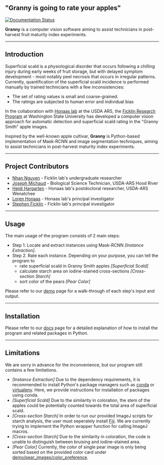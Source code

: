 ## "**Granny** is going to rate your apples"

[![Documentation Status](https://readthedocs.org/projects/granny/badge/?version=latest)](https://granny.readthedocs.io/en/latest/?badge=latest)


**Granny** is a computer vision software aiming to assist technicians in post-harvest fruit maturity index experiments.

---

## Introduction

Superficial scald is a physiological disorder that occurs following a chilling injury during early weeks of fruit storage, but with delayed symptom development - most notably peel necrosis that occurs in irregular patterns. Currently, quantification of the superficial scald incidence is performed manually by trained technicians with a few inconsistencies:

- The set of rating values is small and coarse-grained.
- The ratings are subjected to human error and individual bias

In the collaboration with [Honaas lab](https://www.ars.usda.gov/pacific-west-area/wenatchee-wa/physiology-and-pathology-of-tree-fruits-research/people/loren-honaas/) at the USDA ARS, the [Ficklin Research Program](http://ficklinlab.cahnrs.wsu.edu/) at Washington State University has developed a computer vision approach for automatic detection and superficial scald rating in the "Granny Smith" apple images.

Inspired by the well-known apple cultivar, **Granny** is Python-based implementation of Mask-RCNN and image segmentation techniques, aiming to assist technicians in post-harvest maturity index experiments.

---

## Project Contributors

- [Nhan Nguyen](http://ficklinlab.cahnrs.wsu.edu/#people) - Ficklin lab's undergraduate researcher
- [Joseph Michaud](https://www.ars.usda.gov/people-locations/person/?person-id=57281) - Biological Science Technician, USDA-ARS Hood River
- [Heidi Hargarten](https://www.ars.usda.gov/people-locations/person?person-id=52227) - Honaas lab's postdoctoral researcher, USDA-ARS Wenatchee
- [Loren Honaas](https://www.ars.usda.gov/pacific-west-area/wenatchee-wa/physiology-and-pathology-of-tree-fruits-research/people/loren-honaas/) - Honaas lab's principal investigator
- [Stephen Ficklin](http://ficklinlab.cahnrs.wsu.edu/) - Ficklin lab's principal investigator

---

## Usage

The main usage of the program consists of 2 main steps:

- Step 1. Locate and extract instances using Mask-RCNN _[Instance Extraction]_.
- Step 2. Rate each instance. Depending on your purpose, you can tell the program to
  - rate superficial scald in Granny Smith apples _[Superficial Scald]_
  - calculate starch area on iodine-stained cross-sections _[Cross-section Starch]_
  - sort color of the pears _[Pear Color]_

Please refer to our [demo](https://github.com/SystemsGenetics/granny/tree/master/demo) page for a walk-through of each step's input and output.

---

## Installation

Please refer to our [docs](https://github.com/SystemsGenetics/Granny/tree/master/docs) page for a detailed explanation of how to install the program and related packages in Python.

---

## Limitations

We are sorry in advance for the inconvenience, but our program still contains a few limitations.

- _[Instance Extraction]_ Due to the dependency requirements, it is recommended to install Python's package managers such as [conda](https://www.anaconda.com/) or [virtualenv](https://pypi.org/project/virtualenv/). Here, we provide instructions for installation of packages using conda.
- _[Superficial Scald]_ Due to the similarity in coloration, the stem of the apples could be potentially counted towards the total area of superficial scald.
- _[Cross-section Starch]_ In order to run our provided ImageJ scripts for starch analysis, the user must seperately install [Fiji](https://imagej.net/software/fiji/). We are currently trying to implement the Python wrapper function for calling ImageJ macros.
- _[Cross-section Starch]_ Due to the similarity in coloration, the code is unable to distinguish between bruising and iodine-stained area.
- _[Pear Color]_ Currently, the color of single pear image is only being sorted based on the provided color card under [demo/pear_images/color_preference](). 
